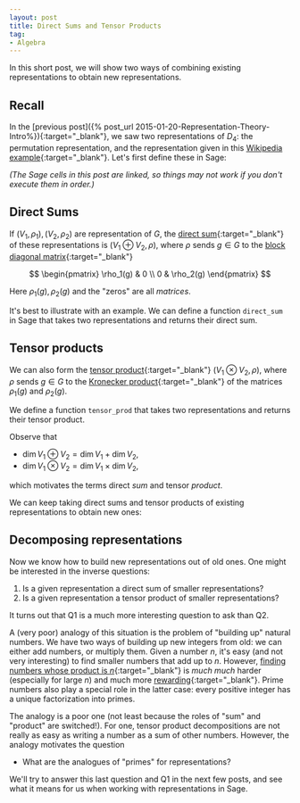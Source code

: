```yaml
---
layout: post
title: Direct Sums and Tensor Products
tag: 
- Algebra
---
```


In this short post, we will show two ways of combining existing representations to obtain new representations.

<!--more-->

## Recall
In the [previous post]({% post_url 2015-01-20-Representation-Theory-Intro%}){:target="_blank"}, we saw two representations of $D_4$: the permutation representation, and the representation given in this [Wikipedia example](http://en.wikipedia.org/wiki/Dihedral_group#Matrix_representation){:target="_blank"}. Let's first define these in Sage:

*(The Sage cells in this post are linked, so things may not work if you don't execute them in order.)*

<div class="linked">
  <script type="text/x-sage">
D4 = DihedralGroup(4)

# Defining the permutation representation
def perm(g):
    return g.matrix()

# Defining the representation in the Wikipedia example
r,s = D4.gens()  
D4_dict = {}
for i in range(4):
    for j in range(2):
        D4_dict[r^i * s^j] = (i,j)
        
def wiki_rep(g):
    i,j = D4_dict[g]
    return matrix([[0,-1],[1,0]])^i * matrix([[1,0],[0,-1]])^j

# See what they look like
g = D4.an_element()
show(perm(g))
show(wiki_rep(g))
  </script>
</div>

## Direct Sums

If $(V_1,\rho_1), (V_2,\rho_2)$ are representation of $G$, the [direct sum](http://groupprops.subwiki.org/wiki/Direct_sum_of_linear_representations){:target="_blank"} of these representations is $(V_1 \oplus V_2, \rho)$, where $\rho$ sends $g \in G$ to the [block diagonal matrix](http://en.wikipedia.org/wiki/Block_matrix#Block_diagonal_matrices){:target="_blank"} 

$$
\begin{pmatrix}
\rho_1(g) & 0 \\
0 & \rho_2(g)
\end{pmatrix}
$$

Here $\rho_1(g), \rho_2(g)$ and the "zeros" are all *matrices*.

It's best to illustrate with an example. We can define a function `direct_sum` in Sage that takes two representations and returns their direct sum.

<div class="linked">
  <script type="text/x-sage">
def direct_sum(rep1,rep2):
    def new_rep(g):
        return block_diagonal_matrix(rep1(g),rep2(g))
    return new_rep

# Form the direct sum of perm and wiki_rep 
sum_rep = direct_sum(perm,wiki_rep)

# See what it looks like
show(sum_rep(g))
  </script>
</div>

## Tensor products
We can also form the [tensor product](http://groupprops.subwiki.org/wiki/Tensor_product_of_linear_representations){:target="_blank"} $(V_1 \otimes V_2,\rho)$, where $\rho$ sends $g \in G$ to the [Kronecker product](http://en.wikipedia.org/wiki/Kronecker_product){:target="_blank"} of the matrices $\rho_1(g)$ and $\rho_2(g)$.

We define a function `tensor_prod` that takes two representations and returns their tensor product.

<div class="linked">
  <script type="text/x-sage">
def tensor_prod(rep1,rep2):
    def new_rep(g):
        return rep1(g).tensor_product(rep2(g))
    return new_rep

# Form the tensor product of perm and wiki_rep 
prod_rep = tensor_prod(perm,wiki_rep)

# See what it looks like
show(prod_rep(g))  
  </script>
</div>  

Observe that

- $\dim V_1 \oplus V_2 = \dim V_1 + \dim V_2$,
- $\dim V_1 \otimes V_2 = \dim V_1 \times \dim V_2$,

which motivates the terms direct *sum* and tensor *product*.

We can keep taking direct sums and tensor products of existing representations to obtain new ones:

<div class="linked">
  <script type="text/x-sage">
new_rep = direct_sum(perm,tensor_prod(perm,wiki_rep))
show(new_rep(g))  
  </script>
</div>    

## Decomposing representations
Now we know how to build new representations out of old ones. One might be interested in the inverse questions: 

1. Is a given representation a direct sum of smaller representations?
2. Is a given representation a tensor product of smaller representations?

It turns out that Q1 is a much more interesting question to ask than Q2.

A (very poor) analogy of this situation is the problem of "building up" natural numbers. We have two ways of building up new integers from old: we can either add numbers, or multiply them. Given a number $n$, it's easy (and not very interesting) to find smaller numbers that add up to $n$. However, [finding numbers whose product is $n$](http://en.wikipedia.org/wiki/Integer_factorization){:target="_blank"} is *much much* harder (especially for large $n$) and much more [rewarding](http://en.wikipedia.org/wiki/Algebraic_number_theory){:target="_blank"}. Prime numbers also play a special role in the latter case: every positive integer has a unique factorization into primes.

The analogy is a poor one (not least because the roles of "sum" and "product" are switched!). For one, tensor product decompositions are not really as easy as writing a number as a sum of other numbers. However, the analogy motivates the question 

- What are the analogues of "primes" for representations?

We'll try to answer this last question and Q1 in the next few posts, and see what it means for us when working with representations in Sage.
